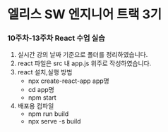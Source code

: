 # 엘리스 SW 엔지니어 트랙 3기

### 10주차-13주차 React 수업 실습
1. 실시간 강의 날짜 기준으로 폴더를 정리하였습니다.
2. react 파일은 src 내 app.js 위주로 작성하였습니다.
3. react 설치,실행 방법
    - npx create-react-app app명
    - cd app명
    - npm start
4. 배포용 컴파일
    - npm run build
    - npx serve -s build
    
